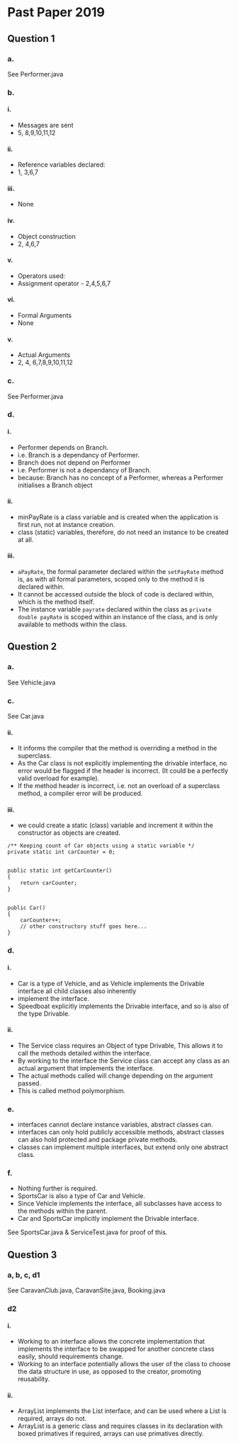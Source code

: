 Past Paper 2019
===============

Question 1
----------

### a.

See Performer.java

### b.

#### i.

- Messages are sent
- 5, 8,9,10,11,12

#### ii.

- Reference variables declared:
- 1, 3,6,7

#### iii.

- None

#### iv.

- Object construction
- 2, 4,6,7

#### v.

- Operators used:
- Assignment operator - 2,4,5,6,7

#### vi.

- Formal Arguments
- None

#### v.

- Actual Arguments
- 2, 4, 6,7,8,9,10,11,12

### c.

See Performer.java

### d.

#### i.

- Performer depends on Branch.
- i.e. Branch is a dependancy of Performer.
- Branch does not depend on Performer
- i.e. Performer is not a dependancy of Branch.
- because: Branch has no concept of a Performer, whereas a Performer initialises a Branch object

#### ii.

- minPayRate is a class variable and is created when the application is first run, not at instance creation.
- class (static) variables, therefore, do not need an instance to be created at all.

#### iii.

- `aPayRate`, the formal parameter declared within the `setPayRate` method is, as with all formal parameters, scoped
  only to the method it is declared within.
- It cannot be accessed outside the block of code is declared within, which is the method itself.
- The instance variable `payrate` declared within the class as `private double payRate` is scoped within an instance of
  the class, and is only available to methods within the class.

Question 2
----------

### a.

See Vehicle.java

### c.

See Car.java

#### ii.

- It informs the compiler that the method is overriding a method in the superclass.
- As the Car class is not explicitly implementing the drivable interface, no error would be flagged if the header is
  incorrect. (It could be a perfectly valid overload for example).
- If the method header is incorrect, i.e. not an overload of a superclass method, a compiler error will be produced.

#### iii.

- we could create a static (class) variable and increment it within the constructor as objects are created.

```
/** Keeping count of Car objects using a static variable */
private static int carCounter = 0;


public static int getCarCounter()
{
    return carCounter;
}


public Car()
{
    carCounter++;
    // other constructory stuff goes here...
}
```

### d.

#### i.

- Car is a type of Vehicle, and as Vehicle implements the Drivable interface all child classes also inherently
- implement the interface.
- Speedboat explicitly implements the Drivable interface, and so is also of the type Drivable.

#### ii.

- The Service class requires an Object of type Drivable, This allows it to call the methods detailed within the
  interface.
- By working to the interface the Service class can accept any class as an actual argument that implements the
  interface.
- The actual methods called will change depending on the argument passed.
- This is called method polymorphism.

### e.

- interfaces cannot declare instance variables, abstract classes can.
- interfaces can only hold publicly accessible methods, abstract classes can also hold protected and package private
  methods.
- classes can implement multiple interfaces, but extend only one abstract class.

### f.

- Nothing further is required.
- SportsCar is also a type of Car and Vehicle.
- Since Vehicle implements the interface, all subclasses have access to the methods within the parent.
- Car and SportsCar implicitly implement the Drivable interface.

See SportsCar.java & ServiceTest.java for proof of this.

Question 3
----------

### a, b, c, d1

See CaravanClub.java, CaravanSite.java, Booking.java

### d2

#### i.

- Working to an interface allows the concrete implementation that implements the interface to be swapped for another
  concrete class easily, should requirements change.
- Working to an interface potentially allows the user of the class to choose the data structure in use, as opposed to
  the creator, promoting reusability.

#### ii.

- ArrayList implements the List interface, and can be used where a List is required, arrays do not.
- ArrayList is a generic class and requires classes in its declaration with boxed primatives if required, arrays can use
  primatives directly.